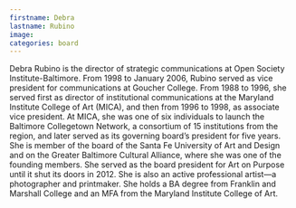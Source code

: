 ```yaml
---
firstname: Debra
lastname: Rubino
image:
categories: board
---
```


Debra Rubino is the director of strategic communications at Open Society Institute-Baltimore. From 1998 to January 2006, Rubino served as vice president for communications at Goucher College. From 1988 to 1996, she served first as director of institutional communications at the Maryland Institute College of Art (MICA), and then from 1996 to 1998, as associate vice president. At MICA, she was one of six individuals to launch the Baltimore Collegetown Network, a consortium of 15 institutions from the region, and later served as its governing board’s president for five years. She is member of the board of the Santa Fe University of Art and Design and on the Greater Baltimore Cultural Alliance, where she was one of the founding members.  She served as the board president for Art on Purpose until it shut its doors in 2012.  She is also an active professional artist—a photographer and printmaker. She holds a BA degree from Franklin and Marshall College and an MFA from the Maryland Institute College of Art.

